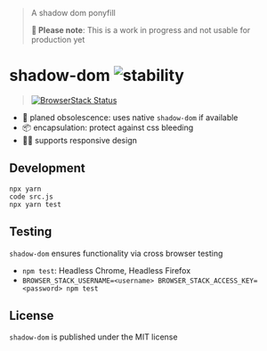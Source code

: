 
> A shadow dom ponyfill 
>
> **🚧 Please note**: This is a work in progress and not usable for production yet

# shadow-dom ![stability][stability-svg]

> [![BrowserStack Status](https://www.browserstack.com/automate/badge.svg?badge_key=VmZaUGhsRktHNDVmZEdvdmw4SUZXRStUT09BYko5OS80Mml3MGJsV3laWT0tLXpDTkNMS2xBbFltUDRYU3YzdG1SUkE9PQ%3D%3D--2a2e702619b83d217e722e79510189a7e589f02c)](https://www.browserstack.com/automate/public-build/TnZTcXBIZGhUMEpNcHFXYVZXWWZLN2tNR0s5cWhyU3Q1Y2hLTERWMXBsYz0tLUdEaUY0bHZtdjRGSDhGQXl2eDJzbmc9PQ==--7ab74ceef968a388bdb60f9d3ca6431b3f819b83>)

* 🌲 planed obsolescence: uses native `shadow-dom` if available
* 📦 encapsulation: protect against css bleeding
* 👩‍💻 supports responsive design  

## Development

```
npx yarn
code src.js 
npx yarn test
```

## Testing

`shadow-dom` ensures functionality via cross browser testing

* `npm test`: Headless Chrome, Headless Firefox
* `BROWSER_STACK_USERNAME=<username> BROWSER_STACK_ACCESS_KEY=<password> npm test`

## License

`shadow-dom` is published under the MIT license

[stability-svg]: https://img.shields.io/badge/stability-unreleased-red.svg?style=flat-square

